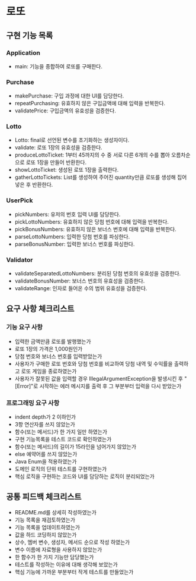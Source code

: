 # 로또

## 구현 기능 목록

### Application
* main: 기능을 종합하여 로또를 구매한다.

### Purchase
* makePurchase: 구입 과정에 대한 UI를 담당한다.
* repeatPurchasing: 유효하지 않은 구입금액에 대해 입력을 반복한다.
* validatePrice: 구입금액의 유효성을 검증한다.

### Lotto
* Lotto: final로 선언된 변수를 초기화하는 생성자이다.
* validate: 로또 1장의 유효성을 검증한다.
* produceLottoTicket: 1부터 45까지의 수 중 서로 다른 6개의 수를 뽑아 오름차순으로 로또 1장을 만들어 반환한다.
* showLottoTicket: 생성된 로또 1장을 출력한다.
* gatherLottoTickets: List를 생성하여 주어진 quantity만큼 로또를 생성해 집어 넣은 후 반환한다.

### UserPick
* pickNumbers: 유저의 번호 입력 UI를 담당한다.
* pickLottoNumbers: 유효하지 않은 당첨 번호에 대해 입력을 반복한다.
* pickBonusNumbers: 유효하지 않은 보너스 번호에 대해 입력을 반복한다.
* parseLottoNumbers: 입력한 당첨 번호를 파싱한다.
* parseBonusNumber: 입력한 보너스 번호를 파싱한다.

### Validator
* validateSeparatedLottoNumbers: 분리된 당첨 번호의 유효성을 검증한다.
* validateBonusNumber: 보너스 번호의 유효성을 검증한다.
* validateRange: 인자로 들어온 수의 범위 유효성을 검증한다.

## 요구 사항 체크리스트
### 기능 요구 사항
<ul>
    <li>입력한 금액만큼 로또를 발행했는가</li>
    <li>로또 1장의 가격은 1,000원인가</li>
    <li>당첨 번호와 보너스 번호를 입력받았는가</li>
    <li>사용자가 구매한 로또 번호와 당첨 번호를 비교하여 당첨 내역 및 수익률을 출력하고 로또 게임을 종료하였는가</li>
    <li>사용자가 잘못된 값을 입력할 경우 IllegalArgumentException을 발생시킨 후 "[Error]"로 시작하는 에러 메시지를 출력 후 그 부분부터 입력을 다시 받았는가</li>
</ul>

### 프로그래밍 요구 사항
<ul>
    <li>indent depth가 2 이하인가</li>
    <li>3항 연산자를 쓰지 않았는가</li>
    <li>함수(또는 메서드)가 한 가지 일만 하였는가</li>
    <li>구현 기능목록을 테스트 코드로 확인하였는가</li>
    <li>함수(또는 메서드)의 길이가 15라인을 넘어가지 않았는가</li>
    <li>else 예약어를 쓰지 않았는가</li>
    <li>Java Enum을 적용하였는가</li>
    <li>도메인 로직의 단위 테스트를 구현하였는가</li>
    <li>핵심 로직을 구현하는 코드와 UI를 담당하는 로직이 분리되었는가</li>
</ul>

## 공통 피드백 체크리스트
<ul>
    <li>README.md를 상세히 작성하였는가</li>
    <li>기능 목록을 재검토하였는가</li>
    <li>기능 목록을 업데이트하였는가</li>
    <li>값을 하드 코딩하지 않았는가</li>
    <li>상수, 멤버 변수, 생성자, 메서드 순으로 작성 하였는가</li>
    <li>변수 이름에 자료형을 사용하지 않았는가</li>
    <li>한 함수가 한 가지 기능만 담당했는가</li>
    <li>테스트를 작성하는 이유에 대해 생각해 보았는가</li>
    <li>핵심 기능에 가까운 부분부터 작게 테스트를 만들었는가</li>
</ul>